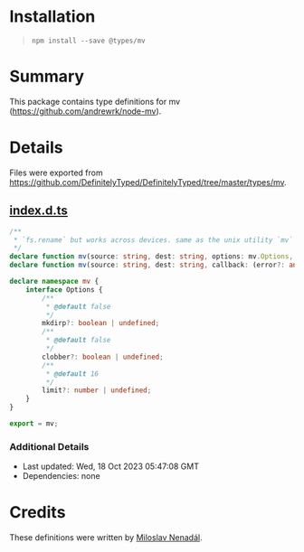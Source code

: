 # Installation
> `npm install --save @types/mv`

# Summary
This package contains type definitions for mv (https://github.com/andrewrk/node-mv).

# Details
Files were exported from https://github.com/DefinitelyTyped/DefinitelyTyped/tree/master/types/mv.
## [index.d.ts](https://github.com/DefinitelyTyped/DefinitelyTyped/tree/master/types/mv/index.d.ts)
````ts
/**
 * `fs.rename` but works across devices. same as the unix utility `mv`
 */
declare function mv(source: string, dest: string, options: mv.Options, callback: (error?: any) => void): void;
declare function mv(source: string, dest: string, callback: (error?: any) => void): void;

declare namespace mv {
    interface Options {
        /**
         * @default false
         */
        mkdirp?: boolean | undefined;
        /**
         * @default false
         */
        clobber?: boolean | undefined;
        /**
         * @default 16
         */
        limit?: number | undefined;
    }
}

export = mv;

````

### Additional Details
 * Last updated: Wed, 18 Oct 2023 05:47:08 GMT
 * Dependencies: none

# Credits
These definitions were written by [Miloslav Nenadál](https://github.com/nenadalm).
